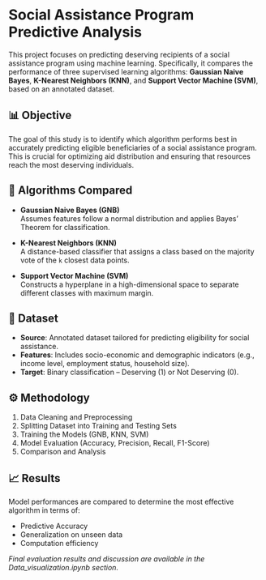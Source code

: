 # Social Assistance Program Predictive Analysis

This project focuses on predicting deserving recipients of a social assistance program using machine learning. Specifically, it compares the performance of three supervised learning algorithms: **Gaussian Naive Bayes**, **K-Nearest Neighbors (KNN)**, and **Support Vector Machine (SVM)**, based on an annotated dataset.

## 📊 Objective

The goal of this study is to identify which algorithm performs best in accurately predicting eligible beneficiaries of a social assistance program. This is crucial for optimizing aid distribution and ensuring that resources reach the most deserving individuals.

## 🧠 Algorithms Compared

- **Gaussian Naive Bayes (GNB)**  
  Assumes features follow a normal distribution and applies Bayes’ Theorem for classification.

- **K-Nearest Neighbors (KNN)**  
  A distance-based classifier that assigns a class based on the majority vote of the `k` closest data points.

- **Support Vector Machine (SVM)**  
  Constructs a hyperplane in a high-dimensional space to separate different classes with maximum margin.

## 🧾 Dataset

- **Source**: Annotated dataset tailored for predicting eligibility for social assistance.
- **Features**: Includes socio-economic and demographic indicators (e.g., income level, employment status, household size).
- **Target**: Binary classification – Deserving (1) or Not Deserving (0).

## ⚙️ Methodology

1. Data Cleaning and Preprocessing
2. Splitting Dataset into Training and Testing Sets
3. Training the Models (GNB, KNN, SVM)
4. Model Evaluation (Accuracy, Precision, Recall, F1-Score)
5. Comparison and Analysis

## 📈 Results

Model performances are compared to determine the most effective algorithm in terms of:
- Predictive Accuracy
- Generalization on unseen data
- Computation efficiency

_Final evaluation results and discussion are available in the Data_visualization.ipynb section._



